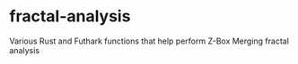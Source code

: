 # fractal-analysis
Various Rust and Futhark functions that help perform Z-Box Merging fractal analysis
